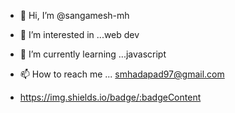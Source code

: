 - 👋 Hi, I’m @sangamesh-mh
- 👀 I’m interested in ...web dev
- 🌱 I’m currently learning ...javascript
- 📫 How to reach me ... smhadapad97@gmail.com

- https://img.shields.io/badge/:badgeContent


<!---
sangamesh-mh/sangamesh-mh is a ✨ special ✨ repository because its `README.md` (this file) appears on your GitHub profile.
You can click the Preview link to take a look at your changes.
--->
